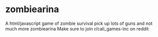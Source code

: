 # zombiearina
A html/javascript game of zombie survival pick up lots of guns and not much more zombiearina
Make sure to join r/cali_games-inc on reddit
